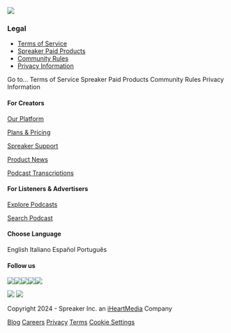 [![]( https://d1sojsgu0jwtb7.cloudfront.net/images/header_logo.svg)](https://www.spreaker.com/ "Spreaker")

### Legal

* [Terms of Service](https://www.spreaker.com/terms)
* [Spreaker Paid Products](https://www.spreaker.com/terms/pricing)
* [Community Rules](https://www.spreaker.com/community-rules)
* [Privacy Information](https://www.spreaker.com/privacy)

Go to... Terms of Service Spreaker Paid Products Community Rules Privacy Information

#### For Creators

[Our Platform](https://www.spreaker.com/our-platform?ref=footer "Our Platform")

[Plans & Pricing](https://www.spreaker.com/plans?sp_source=www%2Ffooter%2Fpremium "Spreaker")

[Spreaker Support](https://help.spreaker.com/ "Spreaker Support")

[Product News](https://news.spreaker.com/ "Spreaker Product News")

[Podcast Transcriptions](https://freepodcasttranscription.com/ "Podcast Transcriptions")

#### For Listeners & Advertisers

[Explore Podcasts](https://www.spreaker.com/?ref=footer "Explore Podcasts")

[Search Podcast](https://www.spreaker.com/search?ref=footer "Search Podcast")

#### Choose Language

English Italiano Español Português

#### Follow us

 [![](https://d1sojsgu0jwtb7.cloudfront.net/images/icons/footer_instagram.svg)](https://www.instagram.com/spreaker)[![](https://d1sojsgu0jwtb7.cloudfront.net/images/icons/footer_twitter.svg)](https://twitter.com/spreaker)[![](https://d1sojsgu0jwtb7.cloudfront.net/images/icons/footer_linkedin.svg)](https://www.linkedin.com/company/spreaker)[![](https://d1sojsgu0jwtb7.cloudfront.net/images/icons/footer_youtube.svg)](https://www.youtube.com/c/spreaker)[![](https://d1sojsgu0jwtb7.cloudfront.net/images/icons/footer_facebook.svg)](https://www.facebook.com/spreaker)

![](https://d1sojsgu0jwtb7.cloudfront.net/images/footer_spreaker_logo.svg) ![](https://d1sojsgu0jwtb7.cloudfront.net/images/footer_IAB_member_logo.svg)

Copyright 2024 - Spreaker Inc. an [iHeartMedia](https://www.iheartmedia.com/ "iHeartMedia Website") Company

[Blog](https://blog.spreaker.com/ "Blog - Spreaker") [Careers](https://careers.spreaker.com/ "Careers") [Privacy](https://www.spreaker.com/privacy) [Terms](https://www.spreaker.com/terms) [Cookie Settings](#)